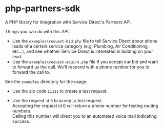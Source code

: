 # php-partners-sdk

A PHP library for integration with Service Direct's Partners API.

Things you can do with this API:

* Use the `examples\request-bid.php` file to tell Service Direct about phone leads of a certain
  service category (e.g. Plumbing, Air Conditioning, etc...), and see whether Service Direct is
  interested in bidding on your lead.
* Use the `examples\request-aquire.php` file if you accept our bid and want to forward us the call.
  We'll respond with a phone number for you to forward the call to.

See the `examples` directory for the usage.

* Use the zip code `11111` to create a test request.

* Use the request id `0` to accept a test request.\
Accepting the request id 0 will return a phone number for testing routing numbers.\
Calling this number will direct you to an automated voice mail indicating success.